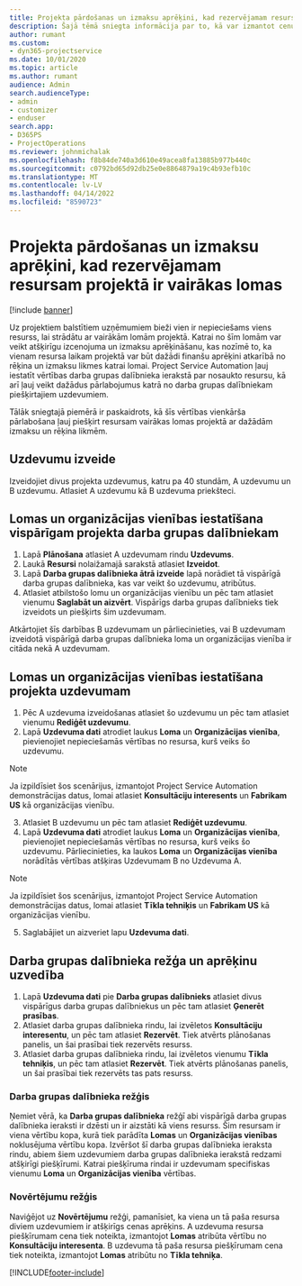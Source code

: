 ```yaml
---
title: Projekta pārdošanas un izmaksu aprēķini, kad rezervējamam resursam projektā ir vairākas lomas
description: Šajā tēmā sniegta informācija par to, kā var izmantot cenu noteikšanas dimensijas, lai atbalstītu cenu un izmaksu aprēķinus resursam, kam projektā ir vairākas lomas.
author: rumant
ms.custom:
- dyn365-projectservice
ms.date: 10/01/2020
ms.topic: article
ms.author: rumant
audience: Admin
search.audienceType:
- admin
- customizer
- enduser
search.app:
- D365PS
- ProjectOperations
ms.reviewer: johnmichalak
ms.openlocfilehash: f8b84de740a3d610e49acea8fa13885b977b440c
ms.sourcegitcommit: c0792bd65d92db25e0e8864879a19c4b93efb10c
ms.translationtype: MT
ms.contentlocale: lv-LV
ms.lasthandoff: 04/14/2022
ms.locfileid: "8590723"
---
```

# <a name="estimate-project-sales-and-costs-when-a-bookable-resource-fills-multiple-roles-for-a-project"></a>Projekta pārdošanas un izmaksu aprēķini, kad rezervējamam resursam projektā ir vairākas lomas 

[!include [banner](../includes/psa-now-project-operations.md)]

Uz projektiem balstītiem uzņēmumiem bieži vien ir nepieciešams viens resurss, lai strādātu ar vairākām lomām projektā. Katrai no šīm lomām var veikt atšķirīgu izcenojuma un izmaksu aprēķināšanu, kas nozīmē to, ka vienam resursa laikam projektā var būt dažādi finanšu aprēķini atkarībā no rēķina un izmaksu likmes katrai lomai. Project Service Automation ļauj iestatīt vērtības darba grupas dalībnieka ierakstā par nosaukto resursu, kā arī ļauj veikt dažādus pārlabojumus katrā no darba grupas dalībniekam piešķirtajiem uzdevumiem.

Tālāk sniegtajā piemērā ir paskaidrots, kā šīs vērtības vienkārša pārlabošana ļauj piešķirt resursam vairākas lomas projektā ar dažādām izmaksu un rēķina likmēm.

## <a name="create-tasks"></a>Uzdevumu izveide
Izveidojiet divus projekta uzdevumus, katru pa 40 stundām, A uzdevumu un B uzdevumu. Atlasiet A uzdevumu kā B uzdevuma priekšteci.

## <a name="set-up-role-and-organization-unit-for-a-generic-project-team-member"></a>Lomas un organizācijas vienības iestatīšana vispārīgam projekta darba grupas dalībniekam

1. Lapā **Plānošana** atlasiet A uzdevumam rindu **Uzdevums**. 
2. Laukā **Resursi** nolaižamajā sarakstā atlasiet **Izveidot**.
3. Lapā **Darba grupas dalībnieka ātrā izveide** lapā norādiet tā vispārīgā darba grupas dalībnieka, kas var veikt šo uzdevumu, atribūtus.
4. Atlasiet atbilstošo lomu un organizācijas vienību un pēc tam atlasiet vienumu **Saglabāt un aizvērt**. Vispārīgs darba grupas dalībnieks tiek izveidots un piešķirts šim uzdevumam. 

Atkārtojiet šīs darbības B uzdevumam un pārliecinieties, vai B uzdevumam izveidotā vispārīgā darba grupas dalībnieka loma un organizācijas vienība ir citāda nekā A uzdevumam. 

## <a name="set-up-role-and-organization-unit-for-a-project-task"></a>Lomas un organizācijas vienības iestatīšana projekta uzdevumam

1. Pēc A uzdevuma izveidošanas atlasiet šo uzdevumu un pēc tam atlasiet vienumu **Rediģēt uzdevumu**.
2. Lapā **Uzdevuma dati** atrodiet laukus **Loma** un **Organizācijas vienība**, pievienojiet nepieciešamās vērtības no resursa, kurš veiks šo uzdevumu. 

  > [!NOTE]
  > Ja izpildīsiet šos scenārijus, izmantojot Project Service Automation demonstrācijas datus, lomai atlasiet **Konsultāciju interesents** un **Fabrikam US** kā organizācijas vienību.

3. Atlasiet B uzdevumu un pēc tam atlasiet **Rediģēt uzdevumu**.
4. Lapā **Uzdevuma dati** atrodiet laukus **Loma** un **Organizācijas vienība**, pievienojiet nepieciešamās vērtības no resursa, kurš veiks šo uzdevumu. Pārliecinieties, ka laukos **Loma** un **Organizācijas vienība** norādītās vērtības atšķiras Uzdevumam B no Uzdevuma A. 

  > [!NOTE]
  > Ja izpildīsiet šos scenārijus, izmantojot Project Service Automation demonstrācijas datus, lomai atlasiet **Tīkla tehniķis** un **Fabrikam US** kā organizācijas vienību.

5. Saglabājiet un aizveriet lapu **Uzdevuma dati**. 

## <a name="team-member-and-estimates-behavior"></a>Darba grupas dalībnieka režģa un aprēķinu uzvedība 

1. Lapā **Uzdevuma dati** pie **Darba grupas dalībnieks** atlasiet divus vispārīgus darba grupas dalībniekus un pēc tam atlasiet **Ģenerēt prasības**. 
2. Atlasiet darba grupas dalībnieka rindu, lai izvēletos **Konsultāciju interesentu**, un pēc tam atlasiet **Rezervēt**. Tiek atvērts plānošanas panelis, un šai prasībai tiek rezervēts resurss.
3. Atlasiet darba grupas dalībnieka rindu, lai izvēletos vienumu **Tīkla tehniķis**, un pēc tam atlasiet **Rezervēt**. Tiek atvērts plānošanas panelis, un šai prasībai tiek rezervēts tas pats resurss.

### <a name="team-member-grid"></a>Darba grupas dalībnieka režģis 
Ņemiet vērā, ka **Darba grupas dalībnieka** režģī abi vispārīgā darba grupas dalībnieka ieraksti ir dzēsti un ir aizstāti kā viens resurss. Šim resursam ir viena vērtību kopa, kurā tiek parādīta **Lomas** un **Organizācijas vienības** noklusējuma vērtību kopa.
Izvēršot šī darba grupas dalībnieka ieraksta rindu, abiem šiem uzdevumiem darba grupas dalībnieka ierakstā redzami atšķirīgi piešķīrumi. Katrai piešķīruma rindai ir uzdevumam specifiskas vienumu **Loma** un **Organizācijas vienība** vērtības. 

### <a name="estimates-grid"></a>Novērtējumu režģis 
Naviģējot uz **Novērtējumu** režģi, pamanīsiet, ka viena un tā paša resursa diviem uzdevumiem ir atšķirīgs cenas aprēķins.
A uzdevuma resursa piešķīrumam cena tiek noteikta, izmantojot **Lomas** atribūta vērtību no **Konsultāciju interesenta**. B uzdevuma tā paša resursa piešķīrumam cena tiek noteikta, izmantojot **Lomas** atribūtu no **Tīkla tehniķa**.



[!INCLUDE[footer-include](../includes/footer-banner.md)]
